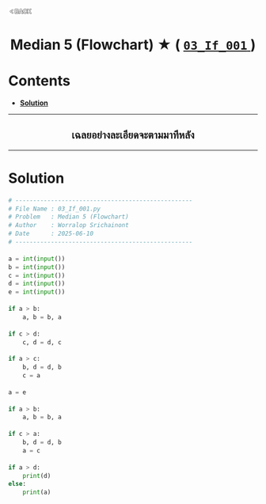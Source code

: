 <p align="left">
  <a href="../README.md">
    <img src="../../Z99-OTHERS/00-common/00-back.png" style="width:10%">
  </a>
</p>

<div align="center">
  <h1>
    Median 5 (Flowchart) ★ (
      <a href="https://drive.google.com/file/d/1d5UnfelndV7lFHFTRvd7f7u0Ydoza1Be/view?usp=drive_link">
        <code>03_If_001</code>
      </a>
    )
  </h1>
</div>

# Contents

-   [**Solution**](#solution)

---

<div align="center">
  <h2>เฉลยอย่างละเอียดจะตามมาทีหลัง</h2>
</div>

---

# Solution

```python
# --------------------------------------------------
# File Name : 03_If_001.py
# Problem   : Median 5 (Flowchart)
# Author    : Worralop Srichainont
# Date      : 2025-06-10
# --------------------------------------------------

a = int(input())
b = int(input())
c = int(input())
d = int(input())
e = int(input())

if a > b:
    a, b = b, a

if c > d:
    c, d = d, c

if a > c:
    b, d = d, b
    c = a

a = e

if a > b:
    a, b = b, a

if c > a:
    b, d = d, b
    a = c

if a > d:
    print(d)
else:
    print(a)
```
